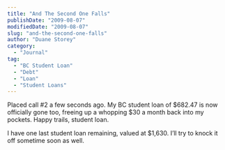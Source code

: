 ```yaml
---
title: "And The Second One Falls"
publishDate: "2009-08-07"
modifiedDate: "2009-08-07"
slug: "and-the-second-one-falls"
author: "Duane Storey"
category:
  - "Journal"
tag:
  - "BC Student Loan"
  - "Debt"
  - "Loan"
  - "Student Loans"
---
```


Placed call #2 a few seconds ago. My BC student loan of $682.47 is now officially gone too, freeing up a whopping $30 a month back into my pockets. Happy trails, student loan.

I have one last student loan remaining, valued at $1,630. I’ll try to knock it off sometime soon as well.